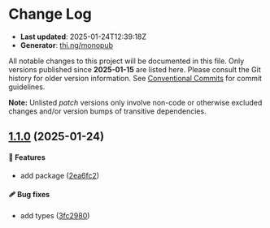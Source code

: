 # Change Log

- **Last updated**: 2025-01-24T12:39:18Z
- **Generator**: [thi.ng/monopub](https://thi.ng/monopub)

All notable changes to this project will be documented in this file.
Only versions published since **2025-01-15** are listed here.
Please consult the Git history for older version information.
See [Conventional Commits](https://conventionalcommits.org/) for commit guidelines.

**Note:** Unlisted _patch_ versions only involve non-code or otherwise excluded changes
and/or version bumps of transitive dependencies.

## [1.1.0](https://github.com/jackdbd/rapido/tree/@jackdbd/oauth2-error-responses@1.1.0) (2025-01-24)

#### 🚀 Features

- add package ([2ea6fc2](https://github.com/jackdbd/rapido/commit/2ea6fc2))

#### 🩹 Bug fixes

- add types ([3fc2980](https://github.com/jackdbd/rapido/commit/3fc2980))
